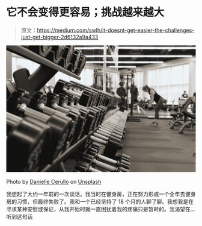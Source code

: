 # 它不会变得更容易；挑战越来越大

> 原文：<https://medium.com/swlh/it-doesnt-get-easier-the-challenges-just-get-bigger-2d6132a9a433>

![](img/92ad0aac01a25e3e62b520ab944b8377.png)

Photo by [Danielle Cerullo](https://unsplash.com/@dncerullo?utm_source=medium&utm_medium=referral) on [Unsplash](https://unsplash.com?utm_source=medium&utm_medium=referral)

我想起了大约一年前的一次谈话。我当时在健身房，正在努力形成一个全年去健身房的习惯，但最终失败了。我和一个已经坚持了 18 个月的人聊了聊。我想我是在寻求某种安慰或保证，从我开始时就一直困扰着我的疼痛只是暂时的。我渴望在…听到这句话